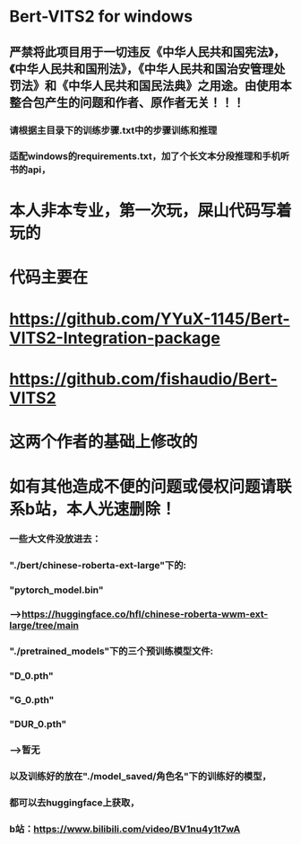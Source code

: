# Bert-VITS2 for windows

## 严禁将此项目用于一切违反《中华人民共和国宪法》，《中华人民共和国刑法》，《中华人民共和国治安管理处罚法》和《中华人民共和国民法典》之用途。由使用本整合包产生的问题和作者、原作者无关！！！
 

### 请根据主目录下的训练步骤.txt中的步骤训练和推理 
### 适配windows的requirements.txt，加了个长文本分段推理和手机听书的api，
# 本人非本专业，第一次玩，屎山代码写着玩的
# 代码主要在
# https://github.com/YYuX-1145/Bert-VITS2-Integration-package
# https://github.com/fishaudio/Bert-VITS2
# 这两个作者的基础上修改的
# 如有其他造成不便的问题或侵权问题请联系b站，本人光速删除！
### 一些大文件没放进去：
### "./bert/chinese-roberta-ext-large"下的:
### "pytorch_model.bin"
### -->https://huggingface.co/hfl/chinese-roberta-wwm-ext-large/tree/main
### "./pretrained_models"下的三个预训练模型文件:
### "D_0.pth"
### "G_0.pth"
### "DUR_0.pth"
### -->暂无
### 以及训练好的放在"./model_saved/角色名"下的训练好的模型，
### 都可以去huggingface上获取，
### b站：https://www.bilibili.com/video/BV1nu4y1t7wA